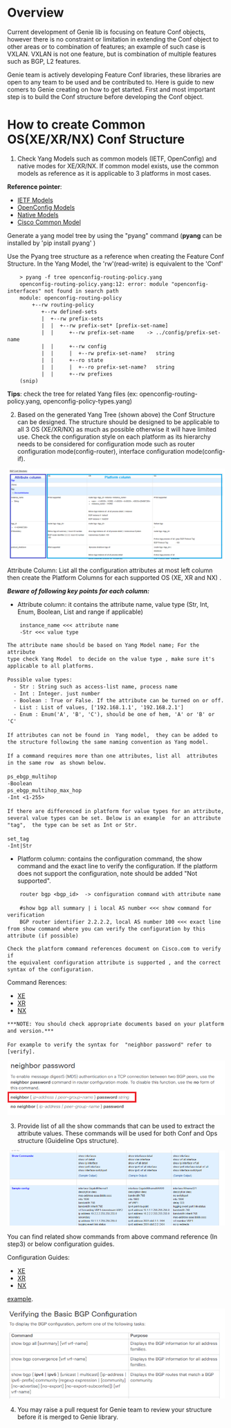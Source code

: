 # Overview

Current development of Genie lib is focusing on feature Conf objects, however
there is no constraint or limitation in extending the Conf object to other
areas or to combination of features;  an example of such case is VXLAN.
VXLAN is not one feature, but is combination of multiple features such as BGP,
L2 features.

Genie team is actively developing Feature Conf libraries, these libraries are
open to any team to be used and be contributed to. Here is guide to new comers
to Genie creating on how to get started. First and most important step is to
build the Conf structure before developing the Conf object.


# How to create Common OS(XE/XR/NX) Conf Structure

1. Check Yang Models such as common models (IETF, OpenConfig) and native modes for XE/XR/NX.
If common model exists, use the common models as reference as it is applicable
to 3 platforms in most cases.

__Reference pointer__:

* [IETF Models]
* [OpenConfig Models]
* [Native Models]
* [Cisco Common Model]

[IETF Models]: https://github.com/YangModels/yang/tree/master/standard/ietf
[OpenConfig Models]: https://github.com/openconfig/public
[Native Models]: https://github.com/YangModels/yang/tree/master/vendor/cisco
[Cisco Common Model]: http://icd-nostg.cisco.com:9070/gitblit/tree/?r=xos/ddmi.git&h=master

Generate a yang model tree by using the "pyang" command (__pyang__ can be installed by 'pip install pyang' )

Use the Pyang tree structure as a reference when creating the Feature Conf
Structure. In the Yang Model, the 'rw'(read-write)  is equivalent to the 'Conf' 

```
    > pyang -f tree openconfig-routing-policy.yang
    openconfig-routing-policy.yang:12: error: module "openconfig-interfaces" not found in search path
    module: openconfig-routing-policy
        +--rw routing-policy
           +--rw defined-sets
           |  +--rw prefix-sets
           |  |  +--rw prefix-set* [prefix-set-name]
           |  |     +--rw prefix-set-name    -> ../config/prefix-set-name
           |  |     +--rw config
           |  |     |  +--rw prefix-set-name?   string
           |  |     +--ro state
           |  |     |  +--ro prefix-set-name?   string
           |  |     +--rw prefixes
    (snip)

```

__Tips__: check the tree  for related Yang files (ex:  openconfig-routing-policy.yang, openconfig-policy-types.yang)

2. Based on the generated Yang Tree (shown above) the Conf Structure can be
designed. The structure should be designed to be  applicable to all 3 OS
(XE/XR/NX) as much as possible otherwise it will have limited use. Check the
configuration style on each platform as its hierarchy needs to be considered
for configuration mode such as router configuration mode(config-router),
interface configuration mode(config-if).

![bgp_conf](_static/bgp_conf.png)

Attribute Column:  List all the configuration attributes at most left column then create the Platform Columns for each supported OS (XE, XR and NX) . 


***Beware of following key points for each column:***

* Attribute column: it contains the attribute name, value type (Str, Int, Enum,
Boolean, List and range if applicable)

```
    instance_name <<< attribute name
    -Str <<< value type
```

    The attribute name should be based on Yang Model name; For the attribute 
    type check Yang Model  to decide on the value type , make sure it's
    applicable to all platforms.

    Possible value types:
      - Str : String such as access-list name, process name
      - Int : Integer. just number
      - Boolean : True or False. If the attribute can be turned on or off.
      - List : List of values, ['192.168.1.1', '192.168.2.1']
      - Enum : Enum('A', 'B', 'C'), should be one of hem, 'A' or 'B' or 'C'

    If attributes can not be found in  Yang model,  they can be added to the structure following the same naming convention as Yang model.

    If a command requires more than one attributes, list all  attributes in the same row  as shown below.

    ps_ebgp_multihop
    -Boolean
    ps_ebgp_multihop_max_hop
    -Int <1-255>

    If there are differenced in platform for value types for an attribute, several value types can be set. Below is an example  for an attribute "tag",  the type can be set as Int or Str.

    set_tag
    -Int|Str


* Platform column: contains the configuration command, the show command and the 
exact line to verify the configuration. If the platform does not support the
configuration, note should be added "Not supported".   

```
    router bgp <bgp_id>  -> configuration command with attribute name

    #show bgp all summary | i local AS number <<< show command for verification
    BGP router identifier 2.2.2.2, local AS number 100 <<< exact line from show command where you can verify the configuration by this attribute (if possible)
```

    Check the platform command references document on Cisco.com to verify if
    the equivalent configuration attribute is supported , and the correct
    syntax of the configuration. 

Command Rerences:
* [XE]
* [XR]
* [NX]

[XE]: http://www.cisco.com/c/en/us/support/ios-nx-os-software/ios-xe-3s/products-command-reference-list.html
[XR]: http://www.cisco.com/c/en/us/support/ios-nx-os-software/ios-xr-software/products-command-reference-list.html
[NX]: http://www.cisco.com/c/en/us/support/switches/nexus-9000-series-switches/products-command-reference-list.html
    
    ***NOTE: You should check appropriate documents based on your platform and version.***

    For example to verify the syntax for  "neighbor password" refer to [verify].

[verify]: http://www.cisco.com/c/en/us/td/docs/ios-xml/ios/iproute_bgp/command/irg-cr-book/bgp-m1.html#wp7418204620

![neighbor](_static/neighbor.png)

3. Provide list of all the show commands that can be used to extract the
attribute values. These commands will be used for both Conf and Ops structure
(Guideline Ops structure). 

  ![show](_static/show.png)

  You can find related show commands from above command reference (In step3) or
  below configuration guides.

  Configuration Guides:

  * [XE]
  * [XR]
  * [NX]

[XE]: http://www.cisco.com/c/en/us/support/ios-nx-os-software/ios-xe-3s/products-installation-and-configuration-guides-list.html
[XR]: http://www.cisco.com/c/en/us/support/ios-nx-os-software/ios-xr-software/products-installation-and-configuration-guides-list.html
[NX]: http://www.cisco.com/c/en/us/support/ios-nx-os-software/nx-os-software/products-installation-and-configuration-guides-list.html

  [example].

[example]: http://www.cisco.com/c/en/us/td/docs/switches/datacenter/nexus9000/sw/6-x/unicast/configuration/guide/l3_cli_nxos/l3_bgp.html
  ![basicbgp](_static/basicbgp.png)
 

4. You may raise a pull request for Genie team to review your structure before it is 
merged to Genie library.
